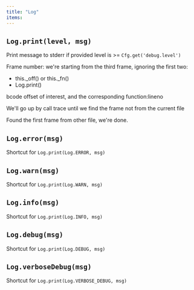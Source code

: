 ```yaml
---
title: "Log"
items:
---
```




## **`Log.print(level, msg)`**
Print message to stderr if provided
level is >= `Cfg.get('debug.level')`



Frame number: we're starting from the third frame, ignoring the first
two:
- this._off() or this._fn()
- Log.print()



bcode offset of interest, and the corresponding function:lineno



We'll go up by call trace until we find the frame not from the current
file



Found the first frame from other file, we're done.



## **`Log.error(msg)`**
Shortcut for `Log.print(Log.ERROR, msg)`



## **`Log.warn(msg)`**
Shortcut for `Log.print(Log.WARN, msg)`



## **`Log.info(msg)`**
Shortcut for `Log.print(Log.INFO, msg)`



## **`Log.debug(msg)`**
Shortcut for `Log.print(Log.DEBUG, msg)`



## **`Log.verboseDebug(msg)`**
Shortcut for `Log.print(Log.VERBOSE_DEBUG, msg)`

